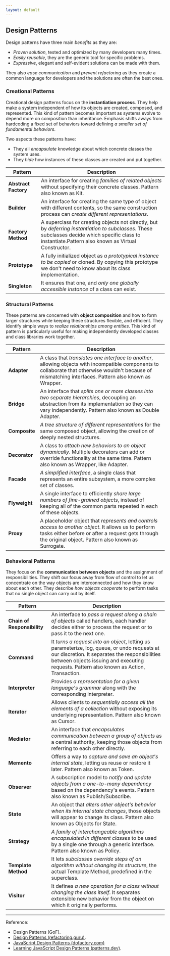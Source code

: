 ```yaml
---
layout: default
---
```

## Design Patterns

Design patterns have three main *benefits* as they are:

- *Proven solution*, tested and optimized by many developers many times.
- *Easily reusable*, they are the generic tool for specific problems.
- *Expressive*, elegant and self-evident solutions can be made with them.

They also *ease communication* and *prevent refactoring* as they create a common language for developers and the solutions are often the best ones.

### Creational Patterns

Creational design patterns focus on the **instantiation process**. They help make a system independent of how its objects are created, composed, and represented. This kind of pattern becomes important as systems evolve to depend more on composition than inheritance. Emphasis shifts aways from hardcoding a fixed set of behaviors toward defining *a smaller set of fundamental behaviors*.

Two aspects these patterns have:

- They all *encapsulate* knowledge about which concrete classes the system uses.
- They *hide* how instances of these classes are created and put together.

Pattern|Description
---|---
**Abstract Factory**|An interface for creating *families of related objects* without specifying their concrete classes. Pattern also known as Kit.
**Builder**|An interface for creating the same type of object with different contents, so the same construction process can *create different representations*.
**Factory Method**|A superclass for creating objects not directly, but by *deferring instantiation to subclasses*. These subclasses decide which specific class to instantiate.Pattern also known as Virtual Constructor.
**Prototype**|A fully initialized object as *a prototypical instance to be copied* or cloned. By copying this prototype we don't need to know about its class implementation.
**Singleton**|It ensures that one, and *only one globally accessible instance* of a class can exist.

### Structural Patterns

These patterns are concerned with **object composition** and how to form larger structures while keeping these structures flexible, and efficient. They identify simple ways to *realize relationships among entities*. This kind of pattern is particularly useful for making independently developed classes and class libraries work together.

Pattern|Description
---|---
**Adapter**|A class that *translates one interface to another*, allowing objects with incompatible components to collaborate that otherwise wouldn't because of mismatching interfaces. Pattern also known as Wrapper.
**Bridge**|An interface that *splits one or more classes into two separate hierarchies*, decoupling an abstraction from its implementation so they can vary independently. Pattern also known as Double Adapter.
**Composite**|*A tree structure of different representations* for the same composed object, allowing the creation of deeply nested structures.
**Decorator**|A class to *attach new behaviors to an object dynamically*. Multiple decorators can add or override functionality at the same time. Pattern also known as Wrapper, like Adapter.
**Facade**|*A simplified interface*, a single class that represents an entire subsystem, a more complex set of classes.
**Flyweight**|A single interface to efficiently *share large numbers of fine-grained objects*, instead of keeping all of the common parts repeated in each of these objects.
**Proxy**|A placeholder object that *represents and controls access to another object*. It allows us to perform tasks either before or after a request gets through the original object. Pattern also known as Surrogate.

### Behavioral Patterns

They focus on the **communication between objects** and the assignment of responsibilities. They shift our focus away from flow of control to let us concentrate on the way objects are interconnected and how they know about each other. They describe *how objects cooperate* to perform tasks that no single object can carry out by itself.

Pattern|Description
---|---
**Chain of Responsibility**|An interface to *pass a request along a chain of objects* called handlers, each handler decides either to process the request or to pass it to the next one.
**Command**|It *turns a request into an object*, letting us parameterize, log, queue, or undo requests at our discretion. It separates the responsibilities between objects issuing and executing requests. Pattern also known as Action, Transaction.
**Interpreter**|Provides *a representation for a given language's grammar* along with the corresponding interpreter.
**Iterator**|Allows clients to *sequentially access all the elements of a collection* without exposing its underlying representation. Pattern also known as Cursor.
**Mediator**|An interface that *encapsulates communication between a group of objects* as a central authority, keeping those objects from referring to each other directly.
**Memento**|Offers a way to *capture and save an object's internal state*, letting us reuse or restore it later. Pattern also known as Token.
**Observer**|A subscription model to *notify and update objects from a one-to-many dependency* based on the dependency's events. Pattern also known as Publish/Subscribe.
**State**|An object that *alters other object's behavior when its internal state changes*, those objects will appear to change its class. Pattern also known as Objects for State.
**Strategy**|*A family of interchangeable algorithms encapsulated in different classes* to be used by a single one through a generic interface. Pattern also known as Policy.
**Template Method**|It lets *subclasses override steps of an algorithm without changing its structure*, the actual Template Method, predefined in the superclass.
**Visitor**|It defines *a new operation for a class without changing the class itself*. It separates extensible new behavior from the object on which it originally performs.

----

Reference:

- Design Patterns (GoF).
- [Design Patterns (refactoring.guru)](https://refactoring.guru/design-patterns).
- [JavaScript Design Patterns (dofactory.com)](https://www.dofactory.com/javascript/design-patterns)
- [Learning JavaScript Design Patterns (patterns.dev)](https://www.patterns.dev/posts/classic-design-patterns/).
